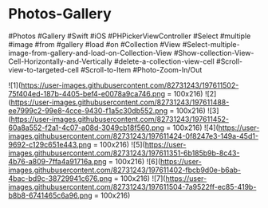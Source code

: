 # Photos-Gallery
#Photos 
#Gallery
#Swift
#iOS
#PHPickerViewController
#Select
#multiple
#image
#from
#gallery
#load
#on
#Collection
#View
#Select-multiple-image-from-gallery-and-load-on-Collection-View
#Show-collection-View-Cell-Horizontally-and-Vertically
#delete-a-collection-view-cell
#Scroll-view-to-targeted-cell
#Scroll-to-Item
#Photo-Zoom-In/Out

![1](https://user-images.githubusercontent.com/82731243/197611502-75f404ed-187b-4405-bef4-e0078a9ca746.png = 100x216)
![2](https://user-images.githubusercontent.com/82731243/197611488-ee7999c2-99e8-4cce-9430-f1a5c30db552.png = 100x216)
![3](https://user-images.githubusercontent.com/82731243/197611452-60a8a552-f2a1-4c07-a08d-3049cb18f560.png = 100x216)
![4](https://user-images.githubusercontent.com/82731243/197611424-0f8247e3-149a-45d1-9692-c129c651e443.png = 100x216)
![5](https://user-images.githubusercontent.com/82731243/197611351-6b185b9b-8c43-4b76-a809-7ffa4a91716a.png = 100x216)
![6](https://user-images.githubusercontent.com/82731243/197611402-fbcb9d0e-b6ab-4bac-bd9c-38729941c676.png = 100x216)
![7](https://user-images.githubusercontent.com/82731243/197611504-7a9522ff-ec85-419b-b8b8-6741465c6a96.png = 100x216)
